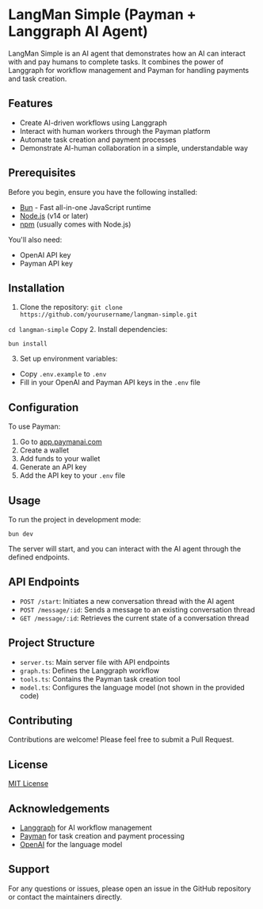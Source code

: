# LangMan Simple (Payman + Langgraph AI Agent)

LangMan Simple is an AI agent that demonstrates how an AI can interact with and pay humans to complete tasks. It combines the power of Langgraph for workflow management and Payman for handling payments and task creation.

## Features

- Create AI-driven workflows using Langgraph
- Interact with human workers through the Payman platform
- Automate task creation and payment processes
- Demonstrate AI-human collaboration in a simple, understandable way

## Prerequisites

Before you begin, ensure you have the following installed:

- [Bun](https://bun.sh/) - Fast all-in-one JavaScript runtime
- [Node.js](https://nodejs.org/) (v14 or later)
- [npm](https://www.npmjs.com/) (usually comes with Node.js)

You'll also need:

- OpenAI API key
- Payman API key

## Installation

1. Clone the repository:
   `git clone https://github.com/yourusername/langman-simple.git`

`cd langman-simple`
Copy 2. Install dependencies:

`bun install`

3. Set up environment variables:

- Copy `.env.example` to `.env`
- Fill in your OpenAI and Payman API keys in the `.env` file

## Configuration

To use Payman:

1. Go to [app.paymanai.com](https://app.paymanai.com)
2. Create a wallet
3. Add funds to your wallet
4. Generate an API key
5. Add the API key to your `.env` file

## Usage

To run the project in development mode:

`bun dev`

The server will start, and you can interact with the AI agent through the defined endpoints.

## API Endpoints

- `POST /start`: Initiates a new conversation thread with the AI agent
- `POST /message/:id`: Sends a message to an existing conversation thread
- `GET /message/:id`: Retrieves the current state of a conversation thread

## Project Structure

- `server.ts`: Main server file with API endpoints
- `graph.ts`: Defines the Langgraph workflow
- `tools.ts`: Contains the Payman task creation tool
- `model.ts`: Configures the language model (not shown in the provided code)

## Contributing

Contributions are welcome! Please feel free to submit a Pull Request.

## License

[MIT License](LICENSE)

## Acknowledgements

- [Langgraph](https://github.com/langchain-ai/langgraph) for AI workflow management
- [Payman](https://paymanai.com) for task creation and payment processing
- [OpenAI](https://openai.com) for the language model

## Support

For any questions or issues, please open an issue in the GitHub repository or contact the maintainers directly.
